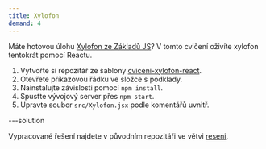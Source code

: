 ```yaml
---
title: Xylofon
demand: 4
---
```


Máte hotovou úlohu [Xylofon ze Základů JS](/kurzy/daweb/zaklady-js/cykly/ulozky-na-doma#cvdoma>xylofon)? V tomto cvičení oživíte xylofon tentokrát pomocí Reactu.

1. Vytvořte si repozitář ze šablony [cviceni-xylofon-react](https://github.com/Czechitas-podklady-WEB/cviceni-xylofon-react).
1. Otevřete příkazovou řádku ve složce s podklady.
1. Nainstalujte závislosti pomocí `npm install`.
1. Spusťte vývojový server přes `npm start`.
1. Upravte soubor `src/Xylofon.jsx` podle komentářů uvnitř.

---solution

Vypracované řešení najdete v původním repozitáři ve větvi [reseni](https://github.com/Czechitas-podklady-WEB/cviceni-xylofon-react/tree/reseni).
